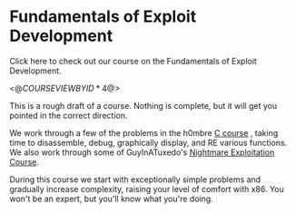 # Fundamentals of Exploit Development
Click here to check out our course on the Fundamentals of Exploit Development. 

<$@COURSEVIEWBYID*4@$>

This is a rough draft of a course. Nothing is complete, but it will get you pointed in the correct direction. 

We work through a few of the problems in the h0mbre [C course](https://github.com/h0mbre/Learning-C) , taking time to disassemble, debug, graphically display, and RE various functions. We also work through some of GuyInATuxedo's [Nightmare Exploitation Course](https://github.com/guyinatuxedo/nightmare/). 

During this course we start with exceptionally simple problems and gradually increase complexity, raising your level of comfort with x86. You won't be an expert, but you'll know what you're doing.